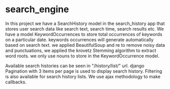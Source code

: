# search_engine
In this project we have a SearchHistory model in the search_history app that stores user search data like search text, search time, search results etc. 
We have a model KeywordOccurrences to store total occurrences of keywords on a particular date. keywords occurrences will generate automatically based on search text.
we applied BeautifulSoup and re to remove noisy data and punctuations, we applied the krovetz Stemming algorithm to extract word roots. we only use nouns to store
in the KeywordOccurrence model. 

Available search histories can be seen in "/history/list/" url. django Pagination with 3 items per page is used to display search history. 
Filtering is also available for search history lists.
We use ajax methodology to make callbacks.

